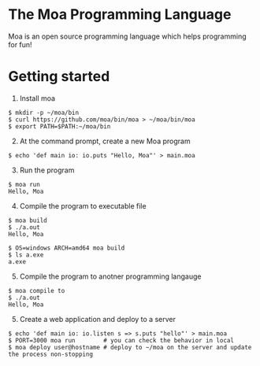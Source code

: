 # The Moa Programming Language
Moa is an open source programming language which helps programming for fun!

# Getting started

1. Install moa
```
$ mkdir -p ~/moa/bin
$ curl https://github.com/moa/bin/moa > ~/moa/bin/moa
$ export PATH=$PATH:~/moa/bin
```

2. At the command prompt, create a new Moa program
```
$ echo 'def main io: io.puts "Hello, Moa"' > main.moa
```

3. Run the program
```
$ moa run
Hello, Moa
```

4. Compile the program to executable file
```
$ moa build
$ ./a.out
Hello, Moa

$ OS=windows ARCH=amd64 moa build
$ ls a.exe
a.exe
```

5. Compile the program to anotner programming langauge
```
$ moa compile to 
$ ./a.out
Hello, Moa
```

5. Create a web application and deploy to a server
```
$ echo 'def main io: io.listen s => s.puts "hello"' > main.moa
$ PORT=3000 moa run        # you can check the behavior in local
$ moa deploy user@hostname # deploy to ~/moa on the server and update the process non-stopping
```
